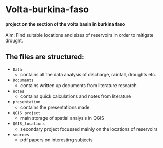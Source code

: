 # Volta-burkina-faso
#### project on the section of the volta basin in burkina faso
Aim: Find suitable locations and sizes of reservoirs in order to mitigate drought. 
## The files are structured:

- `Data`
    - contains all the data analysis of discharge, rainfall, droughts etc.
- `Documents`
    - contains written up documents from literature research
- `notes`
    - contains quick calculations and notes from literature
- `presentation`
    - contains the presentations made
- `QGIS project`
    - main storage of spatial analysis in QGIS
- `QGIS_locations`
    - secondary project focussed mainly on the locations of reservoirs
- `sources`
    - pdf papers on interesting subjects